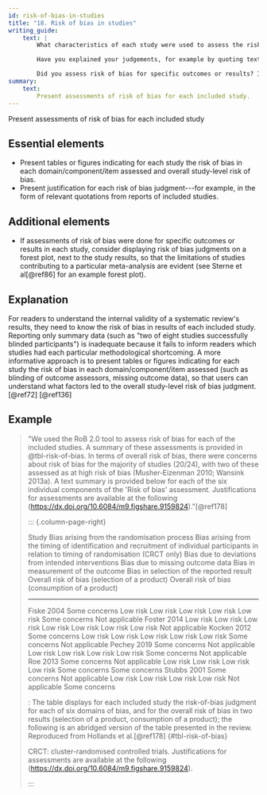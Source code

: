 ```yaml
---
id: risk-of-bias-in-studies
title: "18. Risk of bias in studies"
writing_guide:
    text: |
        What characteristics of each study were used to assess the risk of bias?   

        Have you explained your judgements, for example by quoting text from the reports of included studies? Present the judgements and explanations for each one clearly in a table or a figure.   

        Did you assess risk of bias for specific outcomes or results? If so, present these judgements in a forest plot alongside the results of each study. 
summary:
    text:
        Present assessments of risk of bias for each included study.
---
```


Present assessments of risk of bias for each included study

## Essential elements

-   Present tables or figures indicating for each study the risk of bias
    in each domain/component/item assessed and overall study-level risk
    of bias.
-   Present justification for each risk of bias judgment---for example,
    in the form of relevant quotations from reports of included studies.

## Additional elements

-   If assessments of risk of bias were done for specific outcomes or
    results in each study, consider displaying risk of bias judgments on
    a forest plot, next to the study results, so that the limitations of
    studies contributing to a particular meta-analysis are evident (see
    Sterne et al[@ref86] for an example forest plot).

## Explanation 

For readers to understand the internal validity of a
systematic review's results, they need to know the risk of bias in
results of each included study. Reporting only summary data (such as
"two of eight studies successfully blinded participants") is inadequate
because it fails to inform readers which studies had each particular
methodological shortcoming. A more informative approach is to present
tables or figures indicating for each study the risk of bias in each
domain/component/item assessed (such as blinding of outcome assessors,
missing outcome data), so that users can understand what factors led to
the overall study-level risk of bias judgment.[@ref72] [@ref136]

## Example

> "We used the RoB 2.0 tool to assess risk of bias for each of the
included studies. A summary of these assessments is provided in @tbl-risk-of-bias. In terms of overall risk of bias, there
were concerns about risk of bias for the majority of studies (20/24),
with two of these assessed as at high risk of bias (Musher‐Eizenman
2010; Wansink 2013a). A text summary is provided below for each of the
six individual components of the 'Risk of bias' assessment.
Justifications for assessments are available at the following
(<https://dx.doi.org/10.6084/m9.figshare.9159824>)."[@ref178]
> 
> ::: {.column-page-right}
> 
> Study         Bias arising from the randomisation process   Bias arising from the timing of identification and recruitment of individual participants in relation to timing of randomisation (CRCT only)   Bias due to deviations from intended interventions   Bias due to missing outcome data   Bias in measurement of the outcome   Bias in selection of the reported result   Overall risk of bias (selection of a product)   Overall risk of bias (consumption of a product)
> ------------- --------------------------------------------- ---------------------------------------------------------------------------------------------------------------------------------------------- ---------------------------------------------------- ---------------------------------- ------------------------------------ ------------------------------------------ ----------------------------------------------- -------------------------------------------------
> Fiske 2004    Some concerns                                 Low risk                                                                                                                                       Low risk                                             Low risk                           Low risk                             Low risk                                   Some concerns                                   Not applicable
> Foster 2014   Low risk                                      Low risk                                                                                                                                       Low risk                                             Low risk                           Low risk                             Low risk                                   Low risk                                        Not applicable
> Kocken 2012   Some concerns                                 Low risk                                                                                                                                       Low risk                                             Low risk                           Low risk                             Low risk                                   Some concerns                                   Not applicable
> Pechey 2019   Some concerns                                 Not applicable                                                                                                                                 Low risk                                             Low risk                           Low risk                             Low risk                                   Some concerns                                   Not applicable
> Roe 2013      Some concerns                                 Not applicable                                                                                                                                 Low risk                                             Low risk                           Low risk                             Low risk                                   Some concerns                                   Some concerns
> Stubbs 2001   Some concerns                                 Not applicable                                                                                                                                 Low risk                                             Low risk                           Low risk                             Low risk                                   Not applicable                                  Some concerns
> 
> : The table displays for each included study the risk-of-bias judgment for each of six domains of bias, and for the overall risk of bias in two results (selection of a product, consumption of a product); the following is an abridged version of the table presented in the review. Reproduced from Hollands et al.[@ref178] {#tbl-risk-of-bias}
> 
> CRCT: cluster-randomised controlled trials. Justifications for
> assessments are available at the following
> (<https://dx.doi.org/10.6084/m9.figshare.9159824>).
> 
> :::

